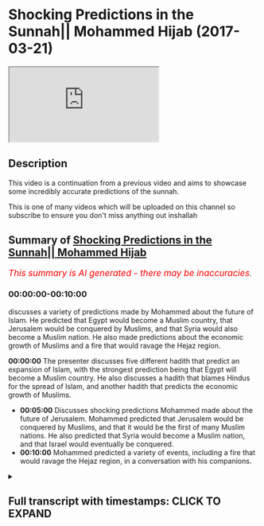 # Shocking Predictions in the Sunnah|| Mohammed Hijab (2017-03-21)

<iframe loading='lazy' allow='autoplay' src='https://www.youtube.com/embed/ezvPEwizqRc'></iframe>

## Description

This video is a continuation from a previous video and aims to showcase some incredibly accurate predictions of the sunnah.

This is one of many videos which will be uploaded on this channel so subscribe to ensure you don't miss anything out inshallah

## Summary of [Shocking Predictions in the Sunnah|| Mohammed Hijab](https://www.youtube.com/watch?v=ezvPEwizqRc)

*<span style="color:red; font-size:125%">This summary is AI generated - there may be inaccuracies</span>. [](/)*

### <a onclick="modifyYTiframeseektime('0')">00:00:00-00:10:00</a>

discusses a variety of predictions made by Mohammed about the future of Islam. He predicted that Egypt would become a Muslim country, that Jerusalem would be conquered by Muslims, and that Syria would also become a Muslim nation. He also made predictions about the economic growth of Muslims and a fire that would ravage the Hejaz region.

**<a onclick="modifyYTiframeseektime('0')">00:00:00</a>** The presenter discusses five different hadith that predict an expansion of Islam, with the strongest prediction being that Egypt will become a Muslim country. He also discusses a hadith that blames Hindus for the spread of Islam, and another hadith that predicts the economic growth of Muslims.

* **<a onclick="modifyYTiframeseektime('300')">00:05:00</a>** Discusses shocking predictions Mohammed made about the future of Jerusalem. Mohammed predicted that Jerusalem would be conquered by Muslims, and that it would be the first of many Muslim nations. He also predicted that Syria would become a Muslim nation, and that Israel would eventually be conquered.
* **<a onclick="modifyYTiframeseektime('600')">00:10:00</a>** Mohammed predicted a variety of events, including a fire that would ravage the Hejaz region, in a conversation with his companions.

<details><summary><h2>Full transcript with timestamps: CLICK TO EXPAND</h2></summary>

<a onclick="modifyYTiframeseektime('1')">0:00:01</a> palutena's fee so he also that he would  
<a onclick="modifyYTiframeseektime('8')">0:00:08</a> Jimmy authority this is um five  
<a onclick="modifyYTiframeseektime('12')">0:00:12</a> predictions enterprise we promise and  
<a onclick="modifyYTiframeseektime('14')">0:00:14</a> move on now to the sunnah and the so  
<a onclick="modifyYTiframeseektime('16')">0:00:16</a> many will lie there's so many things  
<a onclick="modifyYTiframeseektime('17')">0:00:17</a> there there's literally so many cyclists  
<a onclick="modifyYTiframeseektime('19')">0:00:19</a> i was looking at some of the notes i had  
<a onclick="modifyYTiframeseektime('21')">0:00:21</a> from you know things I did before before  
<a onclick="modifyYTiframeseektime('23')">0:00:23</a> I came here today and I just like how am  
<a onclick="modifyYTiframeseektime('27')">0:00:27</a> I going to condense this how am I going  
<a onclick="modifyYTiframeseektime('28')">0:00:28</a> to explain as literally so much yeah but  
<a onclick="modifyYTiframeseektime('31')">0:00:31</a> I'll try my best to just give you a  
<a onclick="modifyYTiframeseektime('32')">0:00:32</a> little bit of things here and there and  
<a onclick="modifyYTiframeseektime('34')">0:00:34</a> the way I think I'll do this is I'll  
<a onclick="modifyYTiframeseektime('36')">0:00:36</a> give you some I'll divide into three  
<a onclick="modifyYTiframeseektime('39')">0:00:39</a> parts  
<a onclick="modifyYTiframeseektime('39')">0:00:39</a> yeah let's divide into three parts I'll  
<a onclick="modifyYTiframeseektime('41')">0:00:41</a> talk about general pretty specific  
<a onclick="modifyYTiframeseektime('43')">0:00:43</a> predictions about you could say  
<a onclick="modifyYTiframeseektime('48')">0:00:48</a> demographics or politics or military  
<a onclick="modifyYTiframeseektime('52')">0:00:52</a> expansion or whether you want to call it  
<a onclick="modifyYTiframeseektime('54')">0:00:54</a> number two or say specific predictions  
<a onclick="modifyYTiframeseektime('57')">0:00:57</a> human beings that the Prophet predicted  
<a onclick="modifyYTiframeseektime('59')">0:00:59</a> this will happen  
<a onclick="modifyYTiframeseektime('59')">0:00:59</a> number three things of today that's some  
<a onclick="modifyYTiframeseektime('63')">0:01:03</a> of the scholars of our time I've said  
<a onclick="modifyYTiframeseektime('64')">0:01:04</a> this is what the Prophet was meaning yes  
<a onclick="modifyYTiframeseektime('67')">0:01:07</a> and four so we'll leave it City three  
<a onclick="modifyYTiframeseektime('71')">0:01:11</a> things yeah we could we can go into a  
<a onclick="modifyYTiframeseektime('73')">0:01:13</a> big discussion otherwise I saw the first  
<a onclick="modifyYTiframeseektime('75')">0:01:15</a> one there's a hadith which is narrated  
<a onclick="modifyYTiframeseektime('77')">0:01:17</a> by Thor been well above Muhammad's Allah  
<a onclick="modifyYTiframeseektime('79')">0:01:19</a> sorry I said he says Oh a lil up he says  
<a onclick="modifyYTiframeseektime('84')">0:01:24</a> the earth the earth has been projected  
<a onclick="modifyYTiframeseektime('85')">0:01:25</a> in front of me yes for a height Mashhadi  
<a onclick="modifyYTiframeseektime('90')">0:01:30</a> caja oh no hurry back  
<a onclick="modifyYTiframeseektime('91')">0:01:31</a> I saw its eastern parts and its western  
<a onclick="modifyYTiframeseektime('93')">0:01:33</a> part when Almighty he says that  
<a onclick="modifyYTiframeseektime('97')">0:01:37</a> certainly my Ummah say Abajo  
<a onclick="modifyYTiframeseektime('100')">0:01:40</a> moo-coo ha would definitely moco  
<a onclick="modifyYTiframeseektime('104')">0:01:44</a> Hammonds mullahs the basically the  
<a onclick="modifyYTiframeseektime('105')">0:01:45</a> possession is ownership it will reach or  
<a onclick="modifyYTiframeseektime('108')">0:01:48</a> have the ownership of these areas  
<a onclick="modifyYTiframeseektime('110')">0:01:50</a> Missouri le Manhattan what has been  
<a onclick="modifyYTiframeseektime('114')">0:01:54</a> projected to me from this path which is  
<a onclick="modifyYTiframeseektime('117')">0:01:57</a> an interesting phraseology by the way  
<a onclick="modifyYTiframeseektime('118')">0:01:58</a> Mizzou really mean hair so it's parts of  
<a onclick="modifyYTiframeseektime('121')">0:02:01</a> it  
<a onclick="modifyYTiframeseektime('121')">0:02:01</a> Mina min but is like a builder so Bob  
<a onclick="modifyYTiframeseektime('128')">0:02:08</a> Hope not all of it so here we have  
<a onclick="modifyYTiframeseektime('131')">0:02:11</a> a prediction and if obviously look in  
<a onclick="modifyYTiframeseektime('133')">0:02:13</a> the map this is one thing they  
<a onclick="modifyYTiframeseektime('134')">0:02:14</a> completely even today that's ok well  
<a onclick="modifyYTiframeseektime('136')">0:02:16</a> that could have been put in afterwards  
<a onclick="modifyYTiframeseektime('137')">0:02:17</a> huh put enough to it look at the map is  
<a onclick="modifyYTiframeseektime('140')">0:02:20</a> the expansion is eastward and westward  
<a onclick="modifyYTiframeseektime('142')">0:02:22</a> that's the expansion well that is how  
<a onclick="modifyYTiframeseektime('144')">0:02:24</a> where Islam spread you could say is  
<a onclick="modifyYTiframeseektime('146')">0:02:26</a> spread from the east and from the West  
<a onclick="modifyYTiframeseektime('148')">0:02:28</a> that's how it spread it didn't go north  
<a onclick="modifyYTiframeseektime('151')">0:02:31</a> and south necessarily it could have been  
<a onclick="modifyYTiframeseektime('153')">0:02:33</a> lost and south it doesn't go that way  
<a onclick="modifyYTiframeseektime('155')">0:02:35</a> in this HTML how hard yeah he didn't say  
<a onclick="modifyYTiframeseektime('157')">0:02:37</a> that he didn't say the northern shires  
<a onclick="modifyYTiframeseektime('160')">0:02:40</a> receiver he said machete machete kaha  
<a onclick="modifyYTiframeseektime('163')">0:02:43</a> Omaha Reba it's east and west parts you  
<a onclick="modifyYTiframeseektime('168')">0:02:48</a> see what I mean so this is one general  
<a onclick="modifyYTiframeseektime('171')">0:02:51</a> thing that the programís of us a time  
<a onclick="modifyYTiframeseektime('172')">0:02:52</a> predicted but there's more the pro  
<a onclick="modifyYTiframeseektime('175')">0:02:55</a> mohammed saleh swamps and the hadith  
<a onclick="modifyYTiframeseektime('176')">0:02:56</a> which has some DAF in it but doc means  
<a onclick="modifyYTiframeseektime('178')">0:02:58</a> is it's got some weakness in it but  
<a onclick="modifyYTiframeseektime('180')">0:03:00</a> there's another hadith which makes it  
<a onclick="modifyYTiframeseektime('181')">0:03:01</a> basically completely strong and I'll  
<a onclick="modifyYTiframeseektime('182')">0:03:02</a> tell you what the DAF one is the by  
<a onclick="modifyYTiframeseektime('184')">0:03:04</a> phone is and what the strong one is he  
<a onclick="modifyYTiframeseektime('185')">0:03:05</a> said so after s economy strong you're  
<a onclick="modifyYTiframeseektime('188')">0:03:08</a> going to open or a and be victorious in  
<a onclick="modifyYTiframeseektime('191')">0:03:11</a> Egypt clearly this is quite a  
<a onclick="modifyYTiframeseektime('197')">0:03:17</a> straightforward prediction so there's a  
<a onclick="modifyYTiframeseektime('201')">0:03:21</a> bill witnessin Hadees so we go to some  
<a onclick="modifyYTiframeseektime('203')">0:03:23</a> Muslim where is obviously you'll find  
<a onclick="modifyYTiframeseektime('204')">0:03:24</a> much less weakness in the book well  
<a onclick="modifyYTiframeseektime('206')">0:03:26</a> whether Pajaro salami said set f Tohono  
<a onclick="modifyYTiframeseektime('212')">0:03:32</a> alban youth cairo free help a lot  
<a onclick="modifyYTiframeseektime('215')">0:03:35</a> he said that you are going to open our  
<a onclick="modifyYTiframeseektime('216')">0:03:36</a> country which the Farhat is mentioned  
<a onclick="modifyYTiframeseektime('218')">0:03:38</a> now and now away says the thought is  
<a onclick="modifyYTiframeseektime('219')">0:03:39</a> basically a currency which is only used  
<a onclick="modifyYTiframeseektime('221')">0:03:41</a> in each of that time so this if you put  
<a onclick="modifyYTiframeseektime('222')">0:03:42</a> the weak hadith  
<a onclick="modifyYTiframeseektime('223')">0:03:43</a> with this kind of shoddy you come to the  
<a onclick="modifyYTiframeseektime('225')">0:03:45</a> conclusion that yes is talking yej yeah  
<a onclick="modifyYTiframeseektime('228')">0:03:48</a> it's talking about here in zhabin the  
<a onclick="modifyYTiframeseektime('230')">0:03:50</a> poor mohammed salameh  
<a onclick="modifyYTiframeseektime('231')">0:03:51</a> he predicted that Egypt would be a  
<a onclick="modifyYTiframeseektime('234')">0:03:54</a> Muslim country and this is exactly look  
<a onclick="modifyYTiframeseektime('236')">0:03:56</a> in the map and this vibe is what I'm  
<a onclick="modifyYTiframeseektime('239')">0:03:59</a> probably in proof of that myself  
<a onclick="modifyYTiframeseektime('241')">0:04:01</a> yeah so this is one prediction I lost  
<a onclick="modifyYTiframeseektime('243')">0:04:03</a> the program assalam he continues in a  
<a onclick="modifyYTiframeseektime('246')">0:04:06</a> different idea when he talks about and  
<a onclick="modifyYTiframeseektime('249')">0:04:09</a> this does hadith is actually five or six  
<a onclick="modifyYTiframeseektime('251')">0:04:11</a> different IDs different connections  
<a onclick="modifyYTiframeseektime('253')">0:04:13</a> talking about al Hindu Sint  
<a onclick="modifyYTiframeseektime('255')">0:04:15</a> by the way which is basically indian  
<a onclick="modifyYTiframeseektime('256')">0:04:16</a> pakistan all of you may be from pakistan  
<a onclick="modifyYTiframeseektime('258')">0:04:18</a> yeah the one about cindy's DYFS is weak  
<a onclick="modifyYTiframeseektime('261')">0:04:21</a> it has dauphin it's got some weakness in  
<a onclick="modifyYTiframeseektime('264')">0:04:24</a> it but yeah it because  
<a onclick="modifyYTiframeseektime('265')">0:04:25</a> about the futures we don't happen that  
<a onclick="modifyYTiframeseektime('267')">0:04:27</a> basically the Muslims went into Pakistan  
<a onclick="modifyYTiframeseektime('269')">0:04:29</a> as sindelle obviously Pakistan is a new  
<a onclick="modifyYTiframeseektime('271')">0:04:31</a> nation yeah of I don't know X amount of  
<a onclick="modifyYTiframeseektime('274')">0:04:34</a> years whoever whenever they claimed  
<a onclick="modifyYTiframeseektime('276')">0:04:36</a> independence but the Sindh region which  
<a onclick="modifyYTiframeseektime('278')">0:04:38</a> encompasses Pakistan this was always  
<a onclick="modifyYTiframeseektime('281')">0:04:41</a> there obviously the Diploma has a summit  
<a onclick="modifyYTiframeseektime('283')">0:04:43</a> he mentioned that and the weak hadith  
<a onclick="modifyYTiframeseektime('285')">0:04:45</a> but the one which talks about Hindu  
<a onclick="modifyYTiframeseektime('287')">0:04:47</a> sinned  
<a onclick="modifyYTiframeseektime('288')">0:04:48</a> that is a strong hadith which is  
<a onclick="modifyYTiframeseektime('290')">0:04:50</a> narrated by abu bakr radiallahu anhu  
<a onclick="modifyYTiframeseektime('292')">0:04:52</a> some of the scholars to be fair say that  
<a onclick="modifyYTiframeseektime('294')">0:04:54</a> this is not talking about this  
<a onclick="modifyYTiframeseektime('296')">0:04:56</a> particular expansion although implica  
<a onclick="modifyYTiframeseektime('298')">0:04:58</a> theory seems to be talking about that  
<a onclick="modifyYTiframeseektime('299')">0:04:59</a> and even blaming her he says that the  
<a onclick="modifyYTiframeseektime('302')">0:05:02</a> Muslims conquered Pakistan and India so  
<a onclick="modifyYTiframeseektime('306')">0:05:06</a> accepted both it seems like he accepted  
<a onclick="modifyYTiframeseektime('308')">0:05:08</a> both any terms at the time of Maori as  
<a onclick="modifyYTiframeseektime('311')">0:05:11</a> one time and afterwards like in the for  
<a onclick="modifyYTiframeseektime('313')">0:05:13</a> 400 a H after his era this happened so  
<a onclick="modifyYTiframeseektime('317')">0:05:17</a> from a merciless alarm I predicted mmm  
<a onclick="modifyYTiframeseektime('320')">0:05:20</a> you predicted these things you could say  
<a onclick="modifyYTiframeseektime('322')">0:05:22</a> it's possible that a loss at the Pahoa  
<a onclick="modifyYTiframeseektime('325')">0:05:25</a> Salaam was told about these big nations  
<a onclick="modifyYTiframeseektime('327')">0:05:27</a> that would become Muslim nations and  
<a onclick="modifyYTiframeseektime('328')">0:05:28</a> some of the biggest Muslim nations in  
<a onclick="modifyYTiframeseektime('330')">0:05:30</a> the world now and obviously Pakistan is  
<a onclick="modifyYTiframeseektime('333')">0:05:33</a> one of the top five yeah top five and  
<a onclick="modifyYTiframeseektime('335')">0:05:35</a> India's one of the problems obtain a lot  
<a onclick="modifyYTiframeseektime('337')">0:05:37</a> even though it's 80 percent Hindu yes  
<a onclick="modifyYTiframeseektime('340')">0:05:40</a> anyways he then predicted something else  
<a onclick="modifyYTiframeseektime('343')">0:05:43</a> toccata this is an SI hadith narrated by  
<a onclick="modifyYTiframeseektime('346')">0:05:46</a> Barrera  
<a onclick="modifyYTiframeseektime('346')">0:05:46</a> he would nourished by the way Maggiore  
<a onclick="modifyYTiframeseektime('348')">0:05:48</a> of talked even probably the majority  
<a onclick="modifyYTiframeseektime('350')">0:05:50</a> idea yeah he says to car to Luna  
<a onclick="modifyYTiframeseektime('353')">0:05:53</a> let Akuma sir I said that this is one of  
<a onclick="modifyYTiframeseektime('356')">0:05:56</a> the alimentive it's a letter home Assad  
<a onclick="modifyYTiframeseektime('358')">0:05:58</a> the Tsar will not be established hotter  
<a onclick="modifyYTiframeseektime('362')">0:06:02</a> to party Luna  
<a onclick="modifyYTiframeseektime('363')">0:06:03</a> at work you know that I will not be  
<a onclick="modifyYTiframeseektime('365')">0:06:05</a> established until you fight the Turkish  
<a onclick="modifyYTiframeseektime('367')">0:06:07</a> people  
<a onclick="modifyYTiframeseektime('367')">0:06:07</a> Church Serco see like before Turks  
<a onclick="modifyYTiframeseektime('370')">0:06:10</a> became Muslim this happened like you  
<a onclick="modifyYTiframeseektime('372')">0:06:12</a> know that the Turks and the Arab Muslim  
<a onclick="modifyYTiframeseektime('375')">0:06:15</a> they had some kind of conference and  
<a onclick="modifyYTiframeseektime('377')">0:06:17</a> then became Muslim and one of the most  
<a onclick="modifyYTiframeseektime('378')">0:06:18</a> powerful empires or the longest reigning  
<a onclick="modifyYTiframeseektime('381')">0:06:21</a> one Muslim one was the Ottoman Empire  
<a onclick="modifyYTiframeseektime('383')">0:06:23</a> which is the Turkish Empire but then it  
<a onclick="modifyYTiframeseektime('386')">0:06:26</a> is something of this hadith there's more  
<a onclick="modifyYTiframeseektime('388')">0:06:28</a> than one variant and one of the variants  
<a onclick="modifyYTiframeseektime('391')">0:06:31</a> it says you'll be fighting the people of  
<a onclick="modifyYTiframeseektime('396')">0:06:36</a> who's that and kid men and it can also  
<a onclick="modifyYTiframeseektime('399')">0:06:39</a> be said cabin man be fat hell calf kid  
<a onclick="modifyYTiframeseektime('401')">0:06:41</a> man and Catman according to and no way  
<a onclick="modifyYTiframeseektime('404')">0:06:44</a> who who says it can be said this and you  
<a onclick="modifyYTiframeseektime('406')">0:06:46</a> can say that' who are these people so I  
<a onclick="modifyYTiframeseektime('408')">0:06:48</a> know he tells us who these people are  
<a onclick="modifyYTiframeseektime('410')">0:06:50</a> who Zion care man Oh kid man these  
<a onclick="modifyYTiframeseektime('413')">0:06:53</a> people he says it's a place banal but  
<a onclick="modifyYTiframeseektime('416')">0:06:56</a> bah Hindi were horse I'm it's visibly  
<a onclick="modifyYTiframeseektime('420')">0:07:00</a> it's a place where is next to  
<a onclick="modifyYTiframeseektime('421')">0:07:01</a> Afghanistan and the Indian see basically  
<a onclick="modifyYTiframeseektime('424')">0:07:04</a> so clearly is talking about the people  
<a onclick="modifyYTiframeseektime('427')">0:07:07</a> in that region yeah and and there's some  
<a onclick="modifyYTiframeseektime('431')">0:07:11</a> was some of the descriptions of this  
<a onclick="modifyYTiframeseektime('433')">0:07:13</a> yeah and you know flat nose distance is  
<a onclick="modifyYTiframeseektime('437')">0:07:17</a> that a lot of the Turks will be have  
<a onclick="modifyYTiframeseektime('438')">0:07:18</a> been described come back to the text and  
<a onclick="modifyYTiframeseektime('440')">0:07:20</a> it will tell me he wrote this in his  
<a onclick="modifyYTiframeseektime('442')">0:07:22</a> book in the burette he said he  
<a onclick="modifyYTiframeseektime('443')">0:07:23</a> considered this one of the miracles he  
<a onclick="modifyYTiframeseektime('445')">0:07:25</a> said this is because I his time  
<a onclick="modifyYTiframeseektime('446')">0:07:26</a> obviously that this was happening you  
<a onclick="modifyYTiframeseektime('448')">0:07:28</a> know coming in he could say this is one  
<a onclick="modifyYTiframeseektime('449')">0:07:29</a> of the miracles is shocking I know you  
<a onclick="modifyYTiframeseektime('452')">0:07:32</a> know so this he found a shocking so this  
<a onclick="modifyYTiframeseektime('456')">0:07:36</a> is another piece of evidence from the so  
<a onclick="modifyYTiframeseektime('459')">0:07:39</a> now I think we've covered about how sex  
<a onclick="modifyYTiframeseektime('460')">0:07:40</a> Allah Allah I don't happen recounting  
<a onclick="modifyYTiframeseektime('461')">0:07:41</a> really but let's cover a couple more in  
<a onclick="modifyYTiframeseektime('463')">0:07:43</a> this category to move on to another  
<a onclick="modifyYTiframeseektime('464')">0:07:44</a> category yeah so we talked about some of  
<a onclick="modifyYTiframeseektime('468')">0:07:48</a> the nations that have been kind of taken  
<a onclick="modifyYTiframeseektime('471')">0:07:51</a> by the Muslims all the Muslims have gone  
<a onclick="modifyYTiframeseektime('474')">0:07:54</a> into these nations also the promise of  
<a onclick="modifyYTiframeseektime('478')">0:07:58</a> assalamu he certainly had these along  
<a onclick="modifyYTiframeseektime('480')">0:08:00</a> with a recliner feet shamon away a mini  
<a onclick="modifyYTiframeseektime('483')">0:08:03</a> net and he said this many time so  
<a onclick="modifyYTiframeseektime('484')">0:08:04</a> there's an indication he also talked  
<a onclick="modifyYTiframeseektime('486')">0:08:06</a> about shem generally speaking as a  
<a onclick="modifyYTiframeseektime('491')">0:08:11</a> messiah hadith and I'll try and pull all  
<a onclick="modifyYTiframeseektime('494')">0:08:14</a> of the references although it's going to  
<a onclick="modifyYTiframeseektime('496')">0:08:16</a> be quite tedious doing that and so I'll  
<a onclick="modifyYTiframeseektime('497')">0:08:17</a> try and put them in the description box  
<a onclick="modifyYTiframeseektime('498')">0:08:18</a> just like he said that Elohim a vertical  
<a onclick="modifyYTiframeseektime('502')">0:08:22</a> Nephi may Allah give us blessings in our  
<a onclick="modifyYTiframeseektime('506')">0:08:26</a> Yemen and our Eman  
<a onclick="modifyYTiframeseektime('508')">0:08:28</a> well it's not ours you know at that time  
<a onclick="modifyYTiframeseektime('509')">0:08:29</a> it wasn't a Muslim place so he said p.m.  
<a onclick="modifyYTiframeseektime('512')">0:08:32</a> a Nina p.m. a Nina in our way in but  
<a onclick="modifyYTiframeseektime('514')">0:08:34</a> it's not a lemon  
<a onclick="modifyYTiframeseektime('515')">0:08:35</a> yeah you see he's obviously the purpose  
<a onclick="modifyYTiframeseektime('517')">0:08:37</a> of salvation miles and he said I live  
<a onclick="modifyYTiframeseektime('522')">0:08:42</a> near batalov GM and to spread Islam but  
<a onclick="modifyYTiframeseektime('523')">0:08:43</a> at that time wasn't a Muslim place and  
<a onclick="modifyYTiframeseektime('526')">0:08:46</a> it's a shamina  
<a onclick="modifyYTiframeseektime('527')">0:08:47</a> which is obviously a sham is encompasses  
<a onclick="modifyYTiframeseektime('530')">0:08:50</a> now by five or six different countries  
<a onclick="modifyYTiframeseektime('531')">0:08:51</a> so we can say Syria and we can say you  
<a onclick="modifyYTiframeseektime('535')">0:08:55</a> know Jordan we can say I was going to  
<a onclick="modifyYTiframeseektime('538')">0:08:58</a> say Israel there for a second  
<a onclick="modifyYTiframeseektime('540')">0:09:00</a> Palestine and all of these places part  
<a onclick="modifyYTiframeseektime('543')">0:09:03</a> of the a sham region Lebanon clearly  
<a onclick="modifyYTiframeseektime('548')">0:09:08</a> this is one of the places where as  
<a onclick="modifyYTiframeseektime('549')">0:09:09</a> Muslims programmers were some thousand  
<a onclick="modifyYTiframeseektime('552')">0:09:12</a> hadith I would sit ten vania they say he  
<a onclick="modifyYTiframeseektime('555')">0:09:15</a> said count six before and the sigh  
<a onclick="modifyYTiframeseektime('558')">0:09:18</a> hadith yeah and so hain  
<a onclick="modifyYTiframeseektime('562')">0:09:22</a> he said count six before the hour he  
<a onclick="modifyYTiframeseektime('567')">0:09:27</a> says no t you my death clearly it's  
<a onclick="modifyYTiframeseektime('570')">0:09:30</a> going to happen happen then he says from  
<a onclick="modifyYTiframeseektime('574')">0:09:34</a> fat hope baton Makdissi  
<a onclick="modifyYTiframeseektime('577')">0:09:37</a> he says after that Jerusalem will be  
<a onclick="modifyYTiframeseektime('580')">0:09:40</a> opened up into conquered Jerusalem I  
<a onclick="modifyYTiframeseektime('582')">0:09:42</a> mean if you think about what this is  
<a onclick="modifyYTiframeseektime('583')">0:09:43</a> Jerusalem is is it's a heartland for  
<a onclick="modifyYTiframeseektime('587')">0:09:47</a> more for the three monotheistic  
<a onclick="modifyYTiframeseektime('587')">0:09:47</a> religions for the three Abrahamic faiths  
<a onclick="modifyYTiframeseektime('589')">0:09:49</a> for someone to make a country to make a  
<a onclick="modifyYTiframeseektime('591')">0:09:51</a> prediction like this it's very brave  
<a onclick="modifyYTiframeseektime('594')">0:09:54</a> more like it's very incredibly brave yes  
<a onclick="modifyYTiframeseektime('597')">0:09:57</a> we're going to go in Jerusalem or  
<a onclick="modifyYTiframeseektime('598')">0:09:58</a> Jerusalem Jerusalem if you think about  
<a onclick="modifyYTiframeseektime('601')">0:10:01</a> if you just think about this if ya knee  
<a onclick="modifyYTiframeseektime('604')">0:10:04</a> if you think about it from a rational  
<a onclick="modifyYTiframeseektime('606')">0:10:06</a> perspective someone who's got very so if  
<a onclick="modifyYTiframeseektime('610')">0:10:10</a> you go to Medina now it's bigger because  
<a onclick="modifyYTiframeseektime('611')">0:10:11</a> you know the expansions and technology  
<a onclick="modifyYTiframeseektime('613')">0:10:13</a> in this nut but before it's just like  
<a onclick="modifyYTiframeseektime('615')">0:10:15</a> you know there's the islands and a lot  
<a onclick="modifyYTiframeseektime('617')">0:10:17</a> of these predictions were done before  
<a onclick="modifyYTiframeseektime('617')">0:10:17</a> you went to Medina Mecca times a lot of  
<a onclick="modifyYTiframeseektime('620')">0:10:20</a> them were done in I mean he was  
<a onclick="modifyYTiframeseektime('622')">0:10:22</a> attraction with with his people five  
<a onclick="modifyYTiframeseektime('623')">0:10:23</a> people ten people this in that Muslim  
<a onclick="modifyYTiframeseektime('625')">0:10:25</a> hiding come on well Yemen what this we  
<a onclick="modifyYTiframeseektime('627')">0:10:27</a> talking about it is what you'll be  
<a onclick="modifyYTiframeseektime('629')">0:10:29</a> thinking of this video in their position  
<a onclick="modifyYTiframeseektime('630')">0:10:30</a> if you want to believe it owes or if you  
<a onclick="modifyYTiframeseektime('633')">0:10:33</a> had the weakness in faith but you know  
<a onclick="modifyYTiframeseektime('634')">0:10:34</a> this is what you this is very specular  
<a onclick="modifyYTiframeseektime('636')">0:10:36</a> incredibly speculative it is too  
<a onclick="modifyYTiframeseektime('639')">0:10:39</a> speculative in fact it's too speculative  
<a onclick="modifyYTiframeseektime('641')">0:10:41</a> and the six things that he mentioned he  
<a onclick="modifyYTiframeseektime('643')">0:10:43</a> says that then after that there'll be a  
<a onclick="modifyYTiframeseektime('645')">0:10:45</a> plague to plagues that will you know  
<a onclick="modifyYTiframeseektime('649')">0:10:49</a> affect the people and this happened you  
<a onclick="modifyYTiframeseektime('652')">0:10:52</a> know and you know the Prophet Mohammed  
<a onclick="modifyYTiframeseektime('654')">0:10:54</a> Salim he predicted a fire and the Hejaz  
<a onclick="modifyYTiframeseektime('657')">0:10:57</a> region  
<a onclick="modifyYTiframeseektime('658')">0:10:58</a> a fire which did happen and they said it  
<a onclick="modifyYTiframeseektime('662')">0:11:02</a> will go to like you know people will see  
<a onclick="modifyYTiframeseektime('664')">0:11:04</a> it and so this this is another thing  
<a onclick="modifyYTiframeseektime('667')">0:11:07</a> that materialized quite closer to his  
<a onclick="modifyYTiframeseektime('669')">0:11:09</a> death mm-hm  
<a onclick="modifyYTiframeseektime('671')">0:11:11</a> so these are other predictions from the  
<a onclick="modifyYTiframeseektime('673')">0:11:13</a> prophet muhammad's elias alone so i  
<a onclick="modifyYTiframeseektime('677')">0:11:17</a> think i've covered were eight or nine of  
<a onclick="modifyYTiframeseektime('678')">0:11:18</a> these I broke up a or nine maybe when  
<a onclick="modifyYTiframeseektime('680')">0:11:20</a> one more of the country ones and then or  
<a onclick="modifyYTiframeseektime('682')">0:11:22</a> should we just move on straight on to  
<a onclick="modifyYTiframeseektime('683')">0:11:23</a> let's move on straight so we talked  
<a onclick="modifyYTiframeseektime('684')">0:11:24</a> about Afghanistan in a sense because we  
<a onclick="modifyYTiframeseektime('686')">0:11:26</a> said who's our K man  
<a onclick="modifyYTiframeseektime('689')">0:11:29</a> let's move on to some of the things he  
<a onclick="modifyYTiframeseektime('691')">0:11:31</a> predicted to his people people  
<a onclick="modifyYTiframeseektime('693')">0:11:33</a> specifically this is interesting really  
<a onclick="modifyYTiframeseektime('695')">0:11:35</a> yeah  
<a onclick="modifyYTiframeseektime('696')">0:11:36</a> so Mohammed also not only predicted  
<a onclick="modifyYTiframeseektime('698')">0:11:38</a> things on a massive scale where he  
<a onclick="modifyYTiframeseektime('699')">0:11:39</a> predicted things on an individual scale  
<a onclick="modifyYTiframeseektime('701')">0:11:41</a> as well so he he spoke to different  
<a onclick="modifyYTiframeseektime('706')">0:11:46</a> companions of his and and he told them  
<a onclick="modifyYTiframeseektime('711')">0:11:51</a> things that would happen to them I'll  
<a onclick="modifyYTiframeseektime('713')">0:11:53</a> give you an example  
</details>
